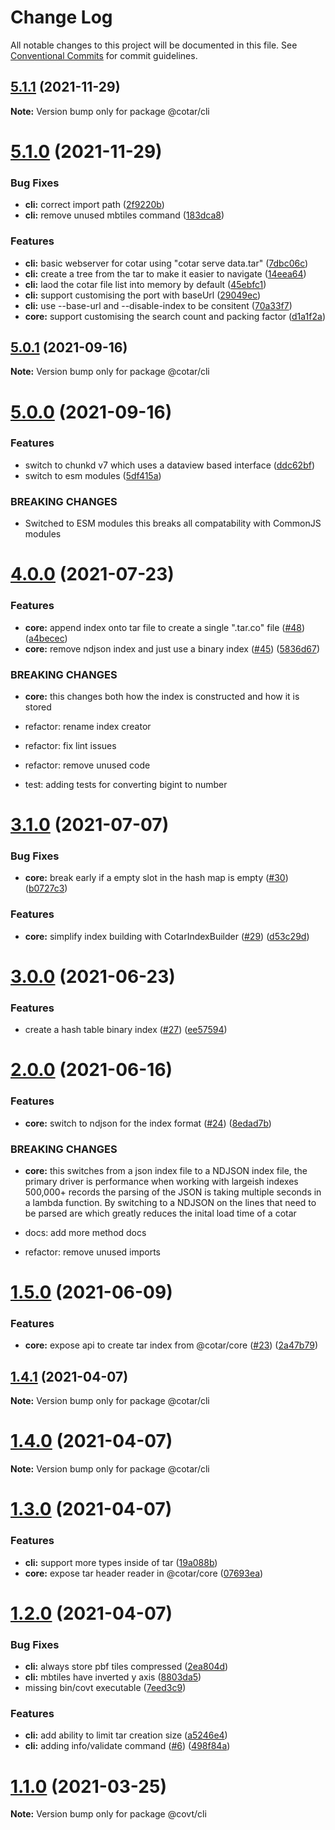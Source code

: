 # Change Log

All notable changes to this project will be documented in this file.
See [Conventional Commits](https://conventionalcommits.org) for commit guidelines.

## [5.1.1](https://github.com/linz/cotar/compare/v5.1.0...v5.1.1) (2021-11-29)

**Note:** Version bump only for package @cotar/cli





# [5.1.0](https://github.com/linz/cotar/compare/v5.0.1...v5.1.0) (2021-11-29)


### Bug Fixes

* **cli:** correct import path ([2f9220b](https://github.com/linz/cotar/commit/2f9220b6662302b56c6491b4b50956e44a9f5886))
* **cli:** remove unused mbtiles command ([183dca8](https://github.com/linz/cotar/commit/183dca8c26b99809cef622cfa3974fd80349685b))


### Features

* **cli:** basic webserver for cotar using "cotar serve data.tar" ([7dbc06c](https://github.com/linz/cotar/commit/7dbc06c4c3835c191dd0c8d5c104ea5decda8972))
* **cli:** create a tree from the tar to make it easier to navigate ([14eea64](https://github.com/linz/cotar/commit/14eea643e182ff9944d71165c755e58b7057d11a))
* **cli:** laod the cotar file list into memory by default ([45ebfc1](https://github.com/linz/cotar/commit/45ebfc16e03c840ea47d7f83f92b6fc6044a5506))
* **cli:** support customising the port with baseUrl ([29049ec](https://github.com/linz/cotar/commit/29049ecfa36865cc619409ce1c22ad1182eb19cc))
* **cli:** use --base-url and --disable-index to be consitent ([70a33f7](https://github.com/linz/cotar/commit/70a33f77e24725d04f35cc185adf6f23430236f9))
* **core:** support customising the search count and packing factor ([d1a1f2a](https://github.com/linz/cotar/commit/d1a1f2a2923377d9ed6e0bb2ff0125d4c009bcce))





## [5.0.1](https://github.com/linz/cotar/compare/v5.0.0...v5.0.1) (2021-09-16)

**Note:** Version bump only for package @cotar/cli





# [5.0.0](https://github.com/linz/cotar/compare/v4.0.0...v5.0.0) (2021-09-16)


### Features

* switch to chunkd v7 which uses a dataview based interface ([ddc62bf](https://github.com/linz/cotar/commit/ddc62bf017e92616e7e01b642c2581bc4abbc33e))
* switch to esm modules ([5df415a](https://github.com/linz/cotar/commit/5df415a4b3668922f5e179fd371260482dd2238f))


### BREAKING CHANGES

* Switched to ESM modules this breaks all compatability
with CommonJS modules





# [4.0.0](https://github.com/linz/cotar/compare/v3.1.0...v4.0.0) (2021-07-23)


### Features

* **core:** append index onto tar file to create a single ".tar.co" file ([#48](https://github.com/linz/cotar/issues/48)) ([a4becec](https://github.com/linz/cotar/commit/a4becec897b012fd279a80041a59e6bb52ac5c42))
* **core:** remove ndjson index and just use a binary index ([#45](https://github.com/linz/cotar/issues/45)) ([5836d67](https://github.com/linz/cotar/commit/5836d67197224ffd5b2a88abae10acdf2bdf9be4))


### BREAKING CHANGES

* **core:** this changes both how the index is constructed and how it is stored

* refactor: rename index creator

* refactor: fix lint issues

* refactor: remove unused code

* test: adding tests for converting bigint to number





# [3.1.0](https://github.com/linz/cotar/compare/v3.0.0...v3.1.0) (2021-07-07)


### Bug Fixes

* **core:** break early if a empty slot in the hash map is empty ([#30](https://github.com/linz/cotar/issues/30)) ([b0727c3](https://github.com/linz/cotar/commit/b0727c34e70252203246bfd33953657f0216ebd1))


### Features

* **core:** simplify index building with CotarIndexBuilder ([#29](https://github.com/linz/cotar/issues/29)) ([d53c29d](https://github.com/linz/cotar/commit/d53c29d6c9c202c877dbcbfc380dcf498366a65d))





# [3.0.0](https://github.com/linz/cotar/compare/v2.0.0...v3.0.0) (2021-06-23)


### Features

* create a hash table binary index ([#27](https://github.com/linz/cotar/issues/27)) ([ee57594](https://github.com/linz/cotar/commit/ee57594ef39db92537d019fe87db42f1fa5e6c52))





# [2.0.0](https://github.com/linz/cotar/compare/v1.5.0...v2.0.0) (2021-06-16)


### Features

* **core:** switch to ndjson for the index format ([#24](https://github.com/linz/cotar/issues/24)) ([8edad7b](https://github.com/linz/cotar/commit/8edad7bf3dc901a183170f033fdb311f30617998))


### BREAKING CHANGES

* **core:** this switches from a json index file to a NDJSON index file, the primary driver is performance when working with largeish indexes 500,000+ records the parsing of the JSON is taking multiple seconds in a lambda function. By switching to a NDJSON on the lines that need to be parsed are which greatly reduces the inital load time of a cotar

* docs: add more method docs

* refactor: remove unused imports





# [1.5.0](https://github.com/linz/cotar/compare/v1.4.1...v1.5.0) (2021-06-09)


### Features

* **core:** expose api to create tar index from @cotar/core ([#23](https://github.com/linz/cotar/issues/23)) ([2a47b79](https://github.com/linz/cotar/commit/2a47b79cbfcd503613ec1b05db854c9084345476))





## [1.4.1](https://github.com/linz/cotar/compare/v1.4.0...v1.4.1) (2021-04-07)

**Note:** Version bump only for package @cotar/cli





# [1.4.0](https://github.com/linz/cotar/compare/v1.3.0...v1.4.0) (2021-04-07)

**Note:** Version bump only for package @cotar/cli





# [1.3.0](https://github.com/linz/cotar/compare/v1.2.0...v1.3.0) (2021-04-07)


### Features

* **cli:** support more types inside of tar ([19a088b](https://github.com/linz/cotar/commit/19a088b6195d44ec19b0bbe5706f777bcabec337))
* **core:** expose tar header reader in @cotar/core ([07693ea](https://github.com/linz/cotar/commit/07693ea0833dc442d12f7696faaaa39809718571))





# [1.2.0](https://github.com/linz/cotar/compare/v1.1.0...v1.2.0) (2021-04-07)


### Bug Fixes

* **cli:** always store pbf tiles compressed ([2ea804d](https://github.com/linz/cotar/commit/2ea804d00f5d19e2d672e4aa6ad35709221429ec))
* **cli:** mbtiles have inverted y axis ([8803da5](https://github.com/linz/cotar/commit/8803da55016e48124d8cea40a7cd2ff3f1afe5bb))
* missing bin/covt executable ([7eed3c9](https://github.com/linz/cotar/commit/7eed3c9fea053f66827130cd4ffc0e286f0263f1))


### Features

* **cli:** add ability to limit tar creation size ([a5246e4](https://github.com/linz/cotar/commit/a5246e43768d6c617f7d42e41eb07a4592f7dcbc))
* **cli:** adding info/validate command ([#6](https://github.com/linz/cotar/issues/6)) ([498f84a](https://github.com/linz/cotar/commit/498f84a7a04fc1b043ffb067e8cb388b94777982))





# [1.1.0](https://github.com/blacha/covt/compare/v1.0.1...v1.1.0) (2021-03-25)

**Note:** Version bump only for package @covt/cli
